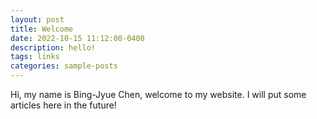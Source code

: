 ```yaml
---
layout: post
title: Welcome
date: 2022-10-15 11:12:00-0400
description: hello!
tags: links
categories: sample-posts
---
```

Hi, my name is Bing-Jyue Chen, welcome to my website. I will put some articles here in the future!